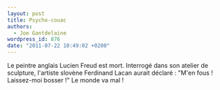 ```yaml
---
layout: post
title: Psycho-couac
authors:
  - Joe Gantdelaine
wordpress_id: 876
date: "2011-07-22 10:49:02 +0200"
---
```


Le peintre anglais Lucien Freud est mort. Interrogé dans son atelier de
sculpture, l'artiste slovène Ferdinand Lacan aurait déclaré : "M'en fous !
Laissez-moi bosser !" Le monde va mal !
